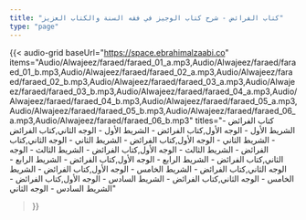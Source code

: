 ```yaml
---
title: "كتاب الفرائض - شرح كتاب الوجيز في فقه السنة والكتاب العزيز"
type: "page"
---
```


{{< audio-grid 
  baseUrl="https://space.ebrahimalzaabi.co"
  items="Audio/Alwajeez/faraed/faraed_01_a.mp3,Audio/Alwajeez/faraed/faraed_01_b.mp3,Audio/Alwajeez/faraed/faraed_02_a.mp3,Audio/Alwajeez/faraed/faraed_02_b.mp3,Audio/Alwajeez/faraed/faraed_03_a.mp3,Audio/Alwajeez/faraed/faraed_03_b.mp3,Audio/Alwajeez/faraed/faraed_04_a.mp3,Audio/Alwajeez/faraed/faraed_04_b.mp3,Audio/Alwajeez/faraed/faraed_05_a.mp3,Audio/Alwajeez/faraed/faraed_05_b.mp3,Audio/Alwajeez/faraed/faraed_06_a.mp3,Audio/Alwajeez/faraed/faraed_06_b.mp3"
  titles="كتاب الفرائض - الشريط الأول - الوجه الأول,كتاب الفرائض - الشريط الأول - الوجه الثاني,كتاب الفرائض - الشريط الثاني - الوجه الأول,كتاب الفرائض - الشريط الثاني - الوجه الثاني,كتاب الفرائض - الشريط الثالث - الوجه الأول,كتاب الفرائض - الشريط الثالث - الوجه الثاني,كتاب الفرائض - الشريط الرابع - الوجه الأول,كتاب الفرائض - الشريط الرابع - الوجه الثاني,كتاب الفرائض - الشريط الخامس - الوجه الأول,كتاب الفرائض - الشريط الخامس - الوجه الثاني,كتاب الفرائض - الشريط السادس - الوجه الأول,كتاب الفرائض - الشريط السادس - الوجه الثاني"
>}} 